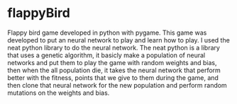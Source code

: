 # flappyBird
Flappy bird game developed in python with pygame. This game was developed to put an neural network to play and learn how to play. I used the neat python library to do the neural network.
The neat python is a library that uses a genetic algorithm, it basicly make a population of neural networks and put them to play the game with random weights and bias, then when the all population die, it takes the neural network that perform better with the fitness, points that we give to them during the game, and then clone that neural network for the new population and perform random mutations on the weights and bias. 
